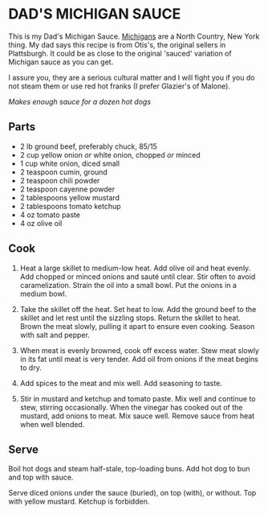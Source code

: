 DAD'S MICHIGAN SAUCE
====================

This is my Dad's Michigan Sauce.
[Michigans](https://en.wikipedia.org/wiki/Michigan_hot_dog) are a North Country, New York thing.
My dad says this recipe is from Otis's, the original sellers in Plattsburgh.
It could be as close to the original 'sauced' variation of Michigan sauce as you can get.

I assure you, they are a serious cultural matter and I will fight you if you do not steam them or use red hot franks (I prefer Glazier's of Malone).

_Makes enough sauce for a dozen hot dogs_

Parts
-----

- 2 lb ground beef, preferably chuck, 85/15
- 2 cup yellow onion _or_ white onion, chopped _or_ minced
- 1 cup white onion, diced small
- 2 teaspoon cumin, ground
- 2 teaspoon chili powder
- 2 teaspoon cayenne powder
- 2 tablespoons yellow mustard
- 2 tablespoons tomato ketchup
- 4 oz tomato paste
- 4 oz olive oil

Cook
----

1. Heat a large skillet to medium-low heat.
Add olive oil and heat evenly.
Add chopped or minced onions and sauté until clear.
Stir often to avoid caramelization.
Strain the oil into a small bowl.
Put the onions in a medium bowl.

2. Take the skillet off the heat.
Set heat to low.
Add the ground beef to the skillet and let rest until the sizzling stops.
Return the skillet to heat.
Brown the meat slowly, pulling it apart to ensure even cooking.
Season with salt and pepper.

3. When meat is evenly browned, cook off excess water.
Stew meat slowly in its fat until meat is very tender.
Add oil from onions if the meat begins to dry.

4. Add spices to the meat and mix well.
Add seasoning to taste.

5. Stir in mustard and ketchup and tomato paste.
Mix well and continue to stew, stirring occasionally.
When the vinegar has cooked out of the mustard, add onions to meat.
Mix sauce well.
Remove sauce from heat when well blended.

Serve
-----

Boil hot dogs and steam half-stale, top-loading buns.
Add hot dog to bun and top with sauce.

Serve diced onions under the sauce (buried), on top (with), or without.
Top with yellow mustard.
Ketchup is forbidden.
